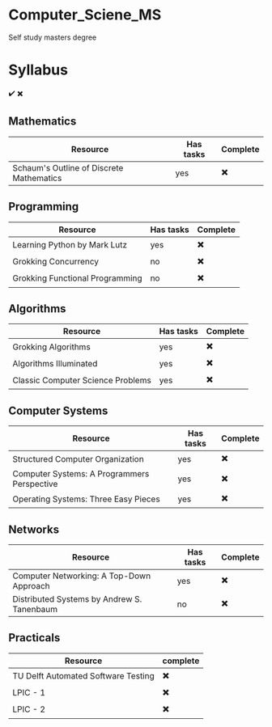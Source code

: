 # Computer_Sciene_MS
Self study masters degree

# Syllabus 
✔️
✖️

## Mathematics 

| Resource | Has tasks | Complete |
| --- | --- | --- |
| Schaum's Outline of Discrete Mathematics | yes | ✖️ |

## Programming

| Resource | Has tasks | Complete |
| --- | --- | --- |
| Learning Python by Mark Lutz | yes | ✖️ |
| Grokking Concurrency | no | ✖️ |
| Grokking Functional Programming | no | ✖️ |


## Algorithms 

| Resource | Has tasks | Complete |
| --- | --- | --- |
| Grokking Algorithms | yes | ✖️ |
| Algorithms Illuminated | yes | ✖️ |
| Classic Computer Science Problems | yes | ✖️ |


## Computer Systems 

| Resource | Has tasks | Complete |
| --- | --- | --- |
| Structured Computer Organization| yes | ✖️ |
| Computer Systems: A Programmers Perspective | yes | ✖️ |
| Operating Systems: Three Easy Pieces | yes | ✖️ |


## Networks 

| Resource | Has tasks | Complete |
| --- | --- | --- |
| Computer Networking: A Top-Down Approach | yes | ✖️ |
|  Distributed Systems by Andrew S. Tanenbaum | no | ✖️ |

## Practicals 


| Resource | complete |
| --- | --- |
| TU Delft Automated Software Testing | ✖️ |
| LPIC - 1 | ✖️ |
| LPIC - 2 | ✖️ |
